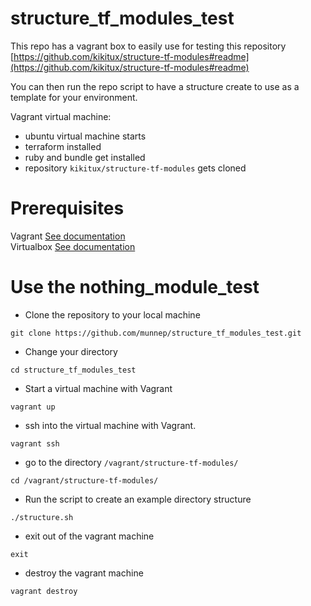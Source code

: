 # structure_tf_modules_test

This repo has a vagrant box to easily use for testing this repository [https://github.com/kikitux/structure-tf-modules#readme](https://github.com/kikitux/structure-tf-modules#readme)

You can then run the repo script to have a structure create to use as a template for your environment. 

Vagrant virtual machine:
- ubuntu virtual machine starts
- terraform installed
- ruby and bundle get installed
- repository ```kikitux/structure-tf-modules``` gets cloned


# Prerequisites

Vagrant [See documentation](https://www.vagrantup.com/docs/installation)  
Virtualbox [See documentation](https://www.virtualbox.org/wiki/Downloads)

# Use the nothing_module_test

- Clone the repository to your local machine
```
git clone https://github.com/munnep/structure_tf_modules_test.git
```

- Change your directory
```
cd structure_tf_modules_test
```

- Start a virtual machine with Vagrant
```
vagrant up
```

- ssh into the virtual machine with Vagrant.
```
vagrant ssh
```

- go to the directory ```/vagrant/structure-tf-modules/```
```
cd /vagrant/structure-tf-modules/
```

- Run the script to create an example directory structure
``` 
./structure.sh     
```

- exit out of the vagrant machine
```
exit
```

- destroy the vagrant machine
```
vagrant destroy
```